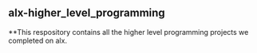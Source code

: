 ## alx-higher_level_programming
**This respository contains all the higher level programming projects we completed on alx.
